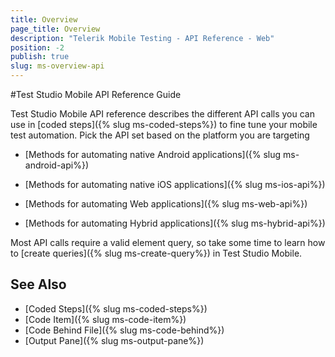 ```yaml
---
title: Overview
page_title: Overview
description: "Telerik Mobile Testing - API Reference - Web"
position: -2
publish: true
slug: ms-overview-api
---
```


#Test Studio Mobile API Reference Guide

Test Studio Mobile API reference describes the different API calls you can use in [coded steps]({% slug ms-coded-steps%}) to fine tune your mobile test automation. Pick the API set based on the platform you are targeting 

*	[Methods for automating native Android applications]({% slug ms-android-api%})

*	[Methods for automating native iOS applications]({% slug ms-ios-api%})

*	[Methods for automating Web applications]({% slug ms-web-api%})

*	[Methods for automating Hybrid applications]({% slug ms-hybrid-api%})

Most API calls require a valid element query, so take some time to learn how to [create queries]({% slug ms-create-query%}) in Test Studio Mobile.

See Also
--------

* [Coded Steps]({% slug ms-coded-steps%})
* [Code Item]({% slug ms-code-item%})
* [Code Behind File]({% slug ms-code-behind%})
* [Output Pane]({% slug ms-output-pane%})